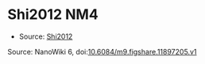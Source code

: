 <a name="material" />

# Shi2012 NM4
<script type="application/ld+json">
  {
    "@context": "https://schema.org/",
    "@type": "ChemicalSubstance",
    "@id": "https://egonw.github.io/nanowiki/nanowiki144.html#material",
    "http://purl.org/dc/terms/conformsTo":
      {
        "@type": "CreativeWork",
        "@id": "https://bioschemas.org/profiles/ChemicalSubstance/0.4-RELEASE/"
      },
    "identfier": "144",
    "name": "Shi2012 NM4",
    "url": "https://egonw.github.io/nanowiki/nanowiki144.html#material",
    "sameAs": "http://127.0.0.1/mediawiki/index.php/Special:URIResolver/Shi2012_NM4"
  }
</script>


* Source: [Shi2012](articleShi2012.md)


Source: NanoWiki 6, doi:[10.6084/m9.figshare.11897205.v1](https://doi.org/10.6084/m9.figshare.11897205.v1)
